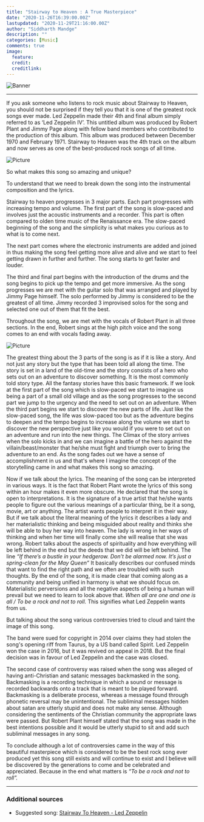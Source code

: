 ```yaml
---
title: "Stairway to Heaven : A True Masterpiece"
date: "2020-11-26T16:39:00.00Z"
lastupdated: "2020-11-29T21:16:00.00Z"
author: "Siddharth Mandge"
description: ""
categories: [Music]
comments: true
image:
  feature: 
  credit: 
  creditlink: 
---
```


![Banner]()

---

If you ask someone who listens to rock music about Stairway to Heaven, you should not be surprised if they tell you that it is one of the greatest rock songs ever made. Led Zeppelin made their 4th and final album simply referred to as ‘Led Zeppelin IV’. This untitled album was produced by Robert Plant and Jimmy Page along with fellow band members who contributed to the production of this album. This album was produced between December 1970 and February 1971. Stairway to Heaven was the 4th track on the album and now serves as one of the best-produced rock songs of all time. 

![Picture]()

So what makes this song so amazing and unique?

To understand that we need to break down the song into the instrumental composition and the lyrics. 

Stairway to heaven progresses in 3 major parts. Each part progresses with increasing tempo and volume. The first part of the song is slow-paced and involves just the acoustic instruments and a recorder. This part is often compared to olden time music of the Renaissance era. The slow-paced beginning of the song and the simplicity is what makes you curious as to what is to come next. 

The next part comes where the electronic instruments are added and joined in thus making the song feel getting more alive and alive and we start to feel getting drawn in further and further. The song starts to get faster and louder.

The third and final part begins with the introduction of the drums and the song begins to pick up the tempo and get more immersive. As the song progresses we are met with the guitar solo that was arranged and played by Jimmy Page himself. The solo performed by Jimmy is considered to be the greatest of all time. Jimmy recorded 3 improvised solos for the song and selected one out of them that fit the best.

Throughout the song, we are met with the vocals of Robert Plant in all three sections. In the end, Robert sings at the high pitch voice and the song comes to an end with vocals fading away.

![Picture]()

The greatest thing about the 3 parts of the song is as if it is like a story. And not just any story but the type that has been told all along the time. The story is set in a land of the old-time and the story consists of a  hero who sets out on an adventure to discover something. It is the most commonly told story type. All the fantasy stories have this basic framework. If we look at the first part of the song which is slow-paced we start to imagine us being a part of a small old village and as the song progresses to the second part we jump to the urgency and the need to set out on an adventure. When the third part begins we start to discover the new parts of life. Just like the slow-paced song, the life was slow-paced too but as the adventure begins to deepen and the tempo begins to increase along the volume we start to discover the new perspective just like you would if you were to set out on an adventure and run into the new things. The Climax of the story arrives when the solo kicks in and we can imagine a battle of the hero against the villain/beast/monster that he/she must fight and triumph over to bring the adventure to an end. As the song fades out we have a sense of accomplishment in us and that's where I imagine the concept of the storytelling came in and what makes this song so amazing.

Now if we talk about the lyrics. The meaning of the song can be interpreted in various ways. It is the fact that Robert Plant wrote the lyrics of this song within an hour makes it even more obscure. He declared that the song is open to interpretations. It is the signature of a true artist that he/she wants people to figure out the various meanings of a particular thing, be it a song, movie, art or anything. The artist wants people to interpret it in their way. But if we talk about the literal meaning of the lyrics it describes a lady and her materialistic thinking and being misguided about reality and thinks she will be able to buy her way into heaven. The lady is wrong in her ways of thinking and when her time will finally come she will realise that she was wrong. Robert talks about the aspects of spirituality and how everything will be left behind in the end but the deeds that we did will be left behind. The line _“If there’s a bustle in your hedgerow. Don’t be alarmed now. It’s just a spring-clean for the May Queen”_ It basically describes our confused minds that want to find the right path and we often are troubled with such thoughts. By the end of the song, it is made clear that coming along as a community and being unified in harmony is what we should focus on. Materialistic perversions and all the negative aspects of being a human will prevail but we need to learn to look above that. _When all are one and one is all / To be a rock and not to roll._ This signifies what Led Zeppelin wants from us. 

But talking about the song various controversies tried to cloud and taint the image of this song.

The band were sued for copyright in 2014 over claims they had stolen the song's opening riff from Taurus, by a US band called Spirit. Led Zeppelin won the case in 2016, but it was revived on appeal in 2018. But the final decision was in favour of Led Zeppelin and the case was closed.

The second case of controversy was raised when the song was alleged of having anti-Christian and satanic messages backmasked in the song. Backmasking is a recording technique in which a sound or message is recorded backwards onto a track that is meant to be played forward. Backmasking is a deliberate process, whereas a message found through phonetic reversal may be unintentional. The subliminal messages hidden about satan are utterly stupid and does not make any sense. Although considering the sentiments of the Christian community the appropriate laws were passed. But Robert Plant himself stated that the song was made in the best intentions possible and it would be utterly stupid to sit and add such subliminal messages in any song. 

To conclude although a lot of controversies came in the way of this beautiful masterpiece which is considered to be the best rock song ever produced yet this song still exists and will continue to exist and I believe will be discovered by the generations to come and be celebrated and appreciated. Because in the end what matters is _“To be a rock and not to roll”._

---
### Additional sources

- Suggested song: [Stairway To Heaven - Led Zeppelin](https://youtu.be/QkF3oxziUI4)